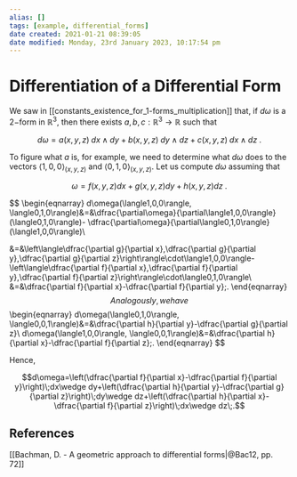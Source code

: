 ```yaml
---
alias: []
tags: [example, differential_forms]
date created: 2021-01-21 08:39:05
date modified: Monday, 23rd January 2023, 10:17:54 pm
---
```


# Differentiation of a Differential Form

We saw in [[constants_existence_for_1-forms_multiplication]] that, if $d\omega$ is a $2-$form in $\mathbb{R}^3$, then there exists $a,b,c:\mathbb{R}^3\to\mathbb{R}$ such that

$$d\omega=a(x,y,z)\;dx\wedge dy+b(x,y,z)\;dy\wedge dz+c(x,y,z)\;dx\wedge dz\;.$$

To figure what $a$ is, for example, we need to determine what $d\omega$ does to the vectors $\langle1,0,0\rangle_{(x,y,z)}$ and $\langle0,1,0\rangle_{(x,y,z)}$. Let us compute $d\omega$ assuming that

$$\omega=f(x,y,z)dx+g(x,y,z)dy+h(x,y,z)dz\;.$$

$$
\begin{eqnarray}
d\omega(\langle1,0,0\rangle, \langle0,1,0\rangle)&=&\dfrac{\partial\omega}{\partial\langle1,0,0\rangle}(\langle0,1,0\rangle)-
\dfrac{\partial\omega}{\partial\langle0,1,0\rangle}(\langle1,0,0\rangle)\\

&=&\left\langle\dfrac{\partial g}{\partial x},\dfrac{\partial g}{\partial y},\dfrac{\partial g}{\partial z}\right\rangle\cdot\langle1,0,0\rangle-\left\langle\dfrac{\partial f}{\partial x},\dfrac{\partial f}{\partial y},\dfrac{\partial f}{\partial z}\right\rangle\cdot\langle0,1,0\rangle\\
&=&\dfrac{\partial f}{\partial x}-\dfrac{\partial f}{\partial y}\;.
\end{eqnarray}
$$
Analogously, we have
$$
\begin{eqnarray}
d\omega(\langle0,1,0\rangle, \langle0,0,1\rangle)&=&\dfrac{\partial h}{\partial y}-\dfrac{\partial g}{\partial z}\\
d\omega(\langle1,0,0\rangle, \langle0,0,1\rangle)&=&\dfrac{\partial h}{\partial x}-\dfrac{\partial f}{\partial z}\;.
\end{eqnarray}
$$

Hence,

$$d\omega=\left(\dfrac{\partial f}{\partial x}-\dfrac{\partial f}{\partial y}\right)\;dx\wedge dy+\left(\dfrac{\partial h}{\partial y}-\dfrac{\partial g}{\partial z}\right)\;dy\wedge dz+\left(\dfrac{\partial h}{\partial x}-\dfrac{\partial f}{\partial z}\right)\;dx\wedge dz\;.$$

## References

[[Bachman, D. - A geometric approach to differential forms|@Bac12, pp. 72]]